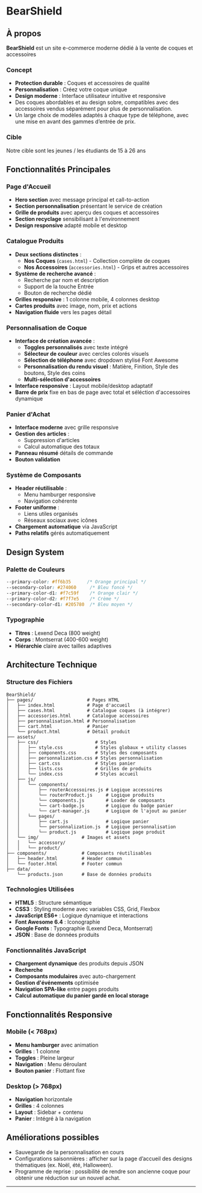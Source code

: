 # BearShield

## À propos

**BearShield** est un site e-commerce moderne dédié à la vente de coques et accessoires 

### Concept
- **Protection durable** : Coques et accessoires de qualité
- **Personnalisation** : Créez votre coque unique
- **Design moderne** : Interface utilisateur intuitive et responsive
- Des coques abordables et au design sobre, compatibles avec des accessoires vendus séparément pour plus de personnalisation.
- Un large choix de modèles adaptés à chaque type de téléphone, avec une mise en avant des gammes d’entrée de prix.

### Cible
Notre cible sont les jeunes / les étudiants de 15 à 26 ans
 
## Fonctionnalités Principales

### **Page d'Accueil**
- **Hero section** avec message principal et call-to-action
- **Section personnalisation** présentant le service de création
- **Grille de produits** avec aperçu des coques et accessoires
- **Section recyclage** sensibilisant à l'environnement
- **Design responsive** adapté mobile et desktop

### **Catalogue Produits**
- **Deux sections distinctes** :
  -  **Nos Coques** (`cases.html`) - Collection complète de coques
  -  **Nos Accessoires** (`accessories.html`) - Grips et autres accessoires
- **Système de recherche avancé** :
  - Recherche par nom et description
  -  Support de la touche Entrée
  -  Bouton de recherche dédié
- **Grilles responsive** : 1 colonne mobile, 4 colonnes desktop
- **Cartes produits** avec image, nom, prix et actions
- **Navigation fluide** vers les pages détail

### **Personnalisation de Coque** 
- **Interface de création avancée** :
  -  **Toggles personnalisés** avec texte intégré
  -  **Sélecteur de couleur** avec cercles colorés visuels
  -  **Sélection de téléphone** avec dropdown stylisé Font Awesome
  -  **Personnalisation du rendu visuel** : Matière, Finition, Style des boutons, Style des coins
  -  **Multi-sélection d'accessoires**
- **Interface responsive** : Layout mobile/desktop adaptatif
- **Barre de prix** fixe en bas de page avec total et séléction d'accessoires dynamique

### **Panier d'Achat**
- **Interface moderne** avec grille responsive
- **Gestion des articles** :
  -  Suppression d'articles
  -  Calcul automatique des totaux
- **Panneau résumé** détails de commande
- **Bouton validation**

### **Système de Composants**
- **Header réutilisable** :
  -  Menu hamburger responsive
  -  Navigation cohérente
- **Footer uniforme** :
  -  Liens utiles organisés
  -  Réseaux sociaux avec icônes
- **Chargement automatique** via JavaScript
- **Paths relatifs** gérés automatiquement

## Design System

### **Palette de Couleurs**
```css
--primary-color: #ff6b35      /* Orange principal */
--secondary-color: #274060     /* Bleu foncé */
--primary-color-d1: #f7c59f    /* Orange clair */
--primary-color-d2: #f7f7e5    /* Crème */
--secondary-color-d1: #205780  /* Bleu moyen */
```

### **Typographie**
- **Titres** : Lexend Deca (800 weight)
- **Corps** : Montserrat (400-600 weight)
- **Hiérarchie** claire avec tailles adaptives


##  Architecture Technique

### **Structure des Fichiers**
```
BearShield/
├── pages/                    # Pages HTML
│   ├── index.html            # Page d'accueil
│   ├── cases.html            # Catalogue coques (à intégrer)
│   ├── accessories.html      # Catalogue accessoires
│   ├── personnalisation.html # Personnalisation
│   ├── cart.html             # Panier
│   └── product.html          # Détail produit
├── assets/
│   ├── css/                     # Styles
│   │   ├── style.css            # Styles globaux + utility classes
│   │   ├── components.css       # Styles des composants
│   │   ├── personnalization.css # Styles personnalisation
│   │   ├── cart.css             # Styles panier
│   │   ├── lists.css            # Grilles de produits
│   │   └── index.css            # Styles accueil
│   ├── js/
│   │   └── components/
│   │       ├── routerAccessoires.js # Logique accessoires
│   │       └── routerProduct.js     # Logique produits
│   │       └── components.js        # Loader de composants
│   │       └── cart-badge.js        # Logique du badge panier
│   │       └── cart-manager.js      # Logique de l'ajout au panier
│   │   └── pages/
│   │       ├── cart.js              # Logique panier
│   │       └── personnalization.js  # Logique personnalisation
│   │       └── product.js           # Logique page produit
│   └── img/                # Images et assets
│   │   └── accessory/
│   │   └── product/
├── components/             # Composants réutilisables
│   ├── header.html         # Header commun
│   └── footer.html         # Footer commun
├── data/
    └── products.json       # Base de données produits
```

### **Technologies Utilisées**
- **HTML5** : Structure sémantique
- **CSS3** : Styling moderne avec variables CSS, Grid, Flexbox
- **JavaScript ES6+** : Logique dynamique et interactions
- **Font Awesome 6.4** : Iconographie
- **Google Fonts** : Typographie (Lexend Deca, Montserrat)
- **JSON** : Base de données produits

### **Fonctionnalités JavaScript**
- **Chargement dynamique** des produits depuis JSON
- **Recherche**
- **Composants modulaires** avec auto-chargement
- **Gestion d'événements** optimisée
- **Navigation SPA-like** entre pages produits
- **Calcul automatique du panier gardé en local storage**

## Fonctionnalités Responsive

### **Mobile (< 768px)**
- **Menu hamburger** avec animation
- **Grilles** : 1 colonne
- **Toggles** : Pleine largeur
- **Navigation** : Menu déroulant
- **Bouton panier** : Flottant fixe

### **Desktop (> 768px)**
- **Navigation** horizontale
- **Grilles** : 4 colonnes
- **Layout** : Sidebar + contenu
- **Panier** : Intégré à la navigation


## Améliorations possibles

- Sauvegarde de la personnalisation en cours
- Configurations saisonnières : afficher sur la page d’accueil des designs thématiques (ex. Noël, été, Halloween).
- Programme de reprise : possibilité de rendre son ancienne coque pour obtenir une réduction sur un nouvel achat.






---
